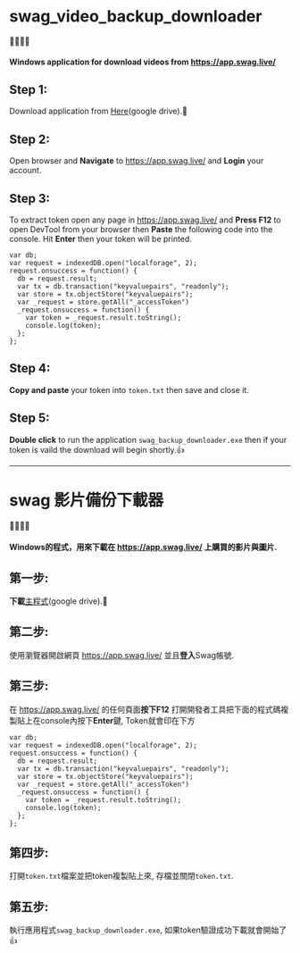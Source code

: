 # swag_video_backup_downloader
:movie_camera::movie_camera::movie_camera::movie_camera:
#### Windows application for download videos from https://app.swag.live/ 

## Step 1:
  Download application from [Here](https://drive.google.com/file/d/1xWCf1ZJtc-jfDjYwK0GNg76VZWRRvd0E/view?usp=sharing)(google drive).:toolbox:

## Step 2:
  Open browser and **Navigate** to https://app.swag.live/ and **Login** your account.
  
## Step 3:
  To extract token open any page in https://app.swag.live/ and **Press F12** to open DevTool from your browser then **Paste** the following code into the console. Hit **Enter** then your token will be printed.
  ```
  var db;
  var request = indexedDB.open("localforage", 2);
  request.onsuccess = function() {
    db = request.result;
    var tx = db.transaction("keyvaluepairs", "readonly");
    var store = tx.objectStore("keyvaluepairs");
    var _request = store.getAll("_accessToken")
    _request.onsuccess = function() {
      var token = _request.result.toString();
      console.log(token);
    };
  };
  ```
 
  
## Step 4:
  **Copy and paste** your token into `token.txt` then save and close it.
    
## Step 5:
  **Double click** to run the application `swag_backup_downloader.exe` then if your token is vaild the download will begin shortly.:+1:
  
  
---------------

# swag 影片備份下載器
:movie_camera::movie_camera::movie_camera::movie_camera:
#### Windows的程式，用來下載在 https://app.swag.live/ 上購買的影片與圖片.

## 第一步:
  **下載**[主程式](https://drive.google.com/file/d/1xWCf1ZJtc-jfDjYwK0GNg76VZWRRvd0E/view?usp=sharing)(google drive).:toolbox:

## 第二步:
  使用瀏覽器開啟網頁 https://app.swag.live/ 並且**登入**Swag帳號.
  
## 第三步:
  在 https://app.swag.live/ 的任何頁面**按下F12** 打開開發者工具把下面的程式碼複製貼上在console內按下**Enter**鍵, Token就會印在下方
  ```
  var db;
  var request = indexedDB.open("localforage", 2);
  request.onsuccess = function() {
    db = request.result;
    var tx = db.transaction("keyvaluepairs", "readonly");
    var store = tx.objectStore("keyvaluepairs");
    var _request = store.getAll("_accessToken")
    _request.onsuccess = function() {
      var token = _request.result.toString();
      console.log(token);
    };
  };
  ```
 
  
## 第四步:
  打開`token.txt`檔案並把token複製貼上來, 存檔並關閉`token.txt`.
    
## 第五步:
  執行應用程式`swag_backup_downloader.exe`, 如果token驗證成功下載就會開始了:+1:

